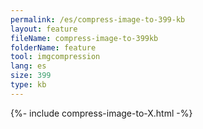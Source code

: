 ```yaml
---
permalink: /es/compress-image-to-399-kb
layout: feature
fileName: compress-image-to-399kb
folderName: feature
tool: imgcompression
lang: es
size: 399
type: kb
---
```


{%- include compress-image-to-X.html -%}

